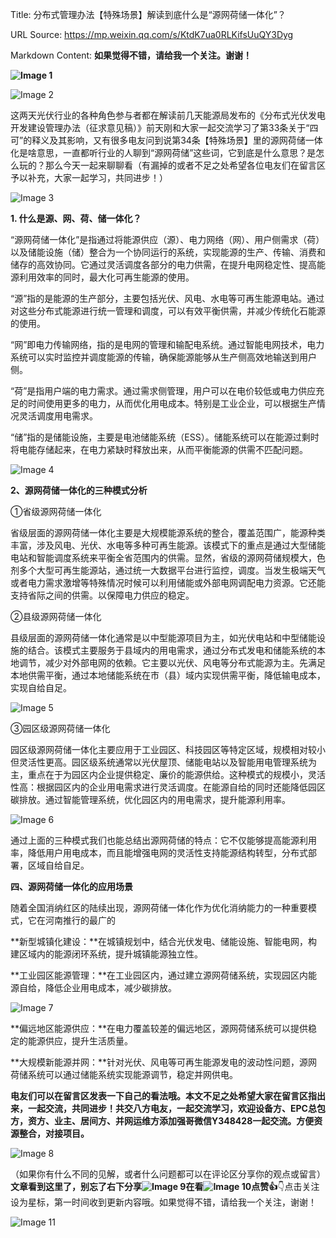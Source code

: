 Title: 分布式管理办法【特殊场景】解读到底什么是“源网荷储一体化”？

URL Source: https://mp.weixin.qq.com/s/KtdK7ua0RLKifsUuQY3Dyg

Markdown Content:
**如果觉得不错，请给我一个关注。谢谢！**

**![Image 1](https://mmbiz.qpic.cn/sz_mmbiz_png/xfibeKTjiaZcWczicIQKoEEqGXfe1GyibSOBkWDKH5zKPicEUVCiaN97TZYMTa4xDKEPHR8JiaxdN29UEicNaVwDNqcr8Q/640?wx_fmt=other&from=appmsg&wxfrom=5&wx_lazy=1&wx_co=1&tp=webp)**

![Image 2](https://mmbiz.qpic.cn/mmbiz_png/oMlX8Lll9Jiar265D1A9aR8Lia5MZC5TVzruQiaFEhfLAU121iaFzS43DhEoSdKYpmaWe6O4J9pTCJHiakz6nXa1yTw/640?wxfrom=5&wx_lazy=1&wx_co=1&wx_fmt=other&tp=webp)

这两天光伏行业的各种角色参与者都在解读前几天能源局发布的《分布式光伏发电开发建设管理办法（征求意见稿）》前天刚和大家一起交流学习了第33条关于“四可”的释义及其影响，又有很多电友问到说第34条【特殊场景】里的源网荷储一体化是啥意思，一直都听行业的人聊到“源网荷储”这些词，它到底是什么意思？是怎么玩的？那么今天一起来聊聊看（有漏掉的或者不足之处希望各位电友们在留言区予以补充，大家一起学习，共同进步！）

![Image 3](https://mmbiz.qpic.cn/sz_mmbiz_png/xfibeKTjiaZcWRbYnteCqRveIGYhqfpLLa3QUrabs5Tf5Bicdia3w5xIgV8X4S9icE1ic9qNJxPReZhXW5DcjWTTdiaUw/640?wx_fmt=png&from=appmsg)

**1\. 什么是源、网、荷、储一体化？**

“源网荷储一体化”是指通过将能源供应（源）、电力网络（网）、用户侧需求（荷）以及储能设施（储）整合为一个协同运行的系统，实现能源的生产、传输、消费和储存的高效协同。它通过灵活调度各部分的电力供需，在提升电网稳定性、提高能源利用效率的同时，最大化可再生能源的使用。

“源”指的是能源的生产部分，主要包括光伏、风电、水电等可再生能源电站。通过对这些分布式能源进行统一管理和调度，可以有效平衡供需，并减少传统化石能源的使用。

“网”即电力传输网络，指的是电网的管理和输配电系统。通过智能电网技术，电力系统可以实时监控并调度能源的传输，确保能源能够从生产侧高效地输送到用户侧。

“荷”是指用户端的电力需求。通过需求侧管理，用户可以在电价较低或电力供应充足的时间使用更多的电力，从而优化用电成本。特别是工业企业，可以根据生产情况灵活调度用电需求。

“储”指的是储能设施，主要是电池储能系统（ESS）。储能系统可以在能源过剩时将电能存储起来，在电力紧缺时释放出来，从而平衡能源的供需不匹配问题。

![Image 4](https://mmbiz.qpic.cn/sz_mmbiz_png/xfibeKTjiaZcWRbYnteCqRveIGYhqfpLLaI2yjvibPTJD4E5fcl6LUGOyvv2VeQK6e661KHTCV9mNb98Q274u0YYQ/640?wx_fmt=png&from=appmsg)

**2、源网荷储一体化的三种模式分析**

①省级源网荷储一体化

省级层面的源网荷储一体化主要是大规模能源系统的整合，覆盖范围广，能源种类丰富，涉及风电、光伏、水电等多种可再生能源。该模式下的重点是通过大型储能电站和智能调度系统来平衡全省范围内的供需。显然，省级的源网荷储规模大，色剂多个大型可再生能源站，通过统一大数据平台进行监控，调度。当发生极端天气或者电力需求激增等特殊情况时候可以利用储能或外部电网调配电力资源。它还能支持省际之间的供需。以保障电力供应的稳定。

②县级源网荷储一体化

县级层面的源网荷储一体化通常是以中型能源项目为主，如光伏电站和中型储能设施的结合。该模式主要服务于县域内的用电需求，通过分布式发电和储能系统的本地调节，减少对外部电网的依赖。它主要以光伏、风电等分布式能源为主。先满足本地供需平衡，通过本地储能系统在市（县）域内实现供需平衡，降低输电成本，实现自给自足。

![Image 5](https://mmbiz.qpic.cn/sz_mmbiz_png/xfibeKTjiaZcWRbYnteCqRveIGYhqfpLLapQeXmI6auRAo5IVVjtrFz4RibBdK6g2mFmCjt03icuLOaf64BwYXUqOg/640?wx_fmt=png&from=appmsg)

③园区级源网荷储一体化

园区级源网荷储一体化主要应用于工业园区、科技园区等特定区域，规模相对较小但灵活性更高。园区级系统通常以光伏屋顶、储能电站以及智能用电管理系统为主，重点在于为园区内企业提供稳定、廉价的能源供给。这种模式的规模小，灵活性高：根据园区内的企业用电需求进行灵活调度。在能源自给的同时还能降低园区碳排放。通过智能管理系统，优化园区内的用电需求，提升能源利用率。

![Image 6](https://mmbiz.qpic.cn/sz_mmbiz_png/xfibeKTjiaZcWRbYnteCqRveIGYhqfpLLaWDIcUXODdzqUq7zzZ5Z2MRVqrh5FaOtrqibx5us6B8bicfTu2aTmf43g/640?wx_fmt=png&from=appmsg)

通过上面的三种模式我们也能总结出源网荷储的特点：它不仅能够提高能源利用率，降低用户用电成本，而且能增强电网的灵活性支持能源结构转型，分布式部署，区域自给自足。

**四、源网荷储一体化的应用场景**

随着全国消纳红区的陆续出现，源网荷储一体化作为优化消纳能力的一种重要模式，它在河南推行的最广的

**新型城镇化建设：**在城镇规划中，结合光伏发电、储能设施、智能电网，构建区域内的能源闭环系统，提升城镇能源独立性。

**工业园区能源管理：**在工业园区内，通过建立源网荷储系统，实现园区内能源自给，降低企业用电成本，减少碳排放。

![Image 7](https://mmbiz.qpic.cn/sz_mmbiz_png/xfibeKTjiaZcWRbYnteCqRveIGYhqfpLLaUyRQ7jJorqXRLVDKBjDvrAxWZTNvicPFibIfMoIT1BmOpjbUSecekzhQ/640?wx_fmt=png&from=appmsg)

**偏远地区能源供应：**在电力覆盖较差的偏远地区，源网荷储系统可以提供稳定的能源供应，提升生活质量。

**大规模新能源并网：**针对光伏、风电等可再生能源发电的波动性问题，源网荷储系统可以通过储能系统实现能源调节，稳定并网供电。

**电友们可以在留言区发表一下自己的看法哦。本文不足之处希望大家在留言区指出来，一起交流，共同进步！共交八方电友，一起交流学习，欢迎设备方、EPC总包方，资方、业主、居间方、并网运维方添加强哥微信Y348428一起交流。方便资源整合，对接项目。**

![Image 8](https://mmbiz.qpic.cn/sz_mmbiz_jpg/xfibeKTjiaZcWo5dgMhF9jAy34Yf6ILLtgLN7JNagWRDDpYEmKuMOOMtk51Q2qTz01vQuLdSI24wtmdxqSic5SNsQ/640?wx_fmt=other&from=appmsg&wxfrom=5&wx_lazy=1&wx_co=1&tp=webp)

（如果你有什么不同的见解，或者什么问题都可以在评论区分享你的观点或留言）**文章看到这里了，别忘了右下****分享****![Image 9](https://mmbiz.qpic.cn/mmbiz_gif/EBb5pGJYmrwvzSw6MKN9icicEkictGhmLpbzY9w5nGwogdtO4rouzuoDXxukc8VuWIfomnpuvFpNygiaW2Ad3EtibKQ/640?wx_fmt=gif&wx_lazy=1&wxfrom=5&tp=webp)****在看****![Image 10](https://mmbiz.qpic.cn/mmbiz_gif/EBb5pGJYmrwvzSw6MKN9icicEkictGhmLpbzY9w5nGwogdtO4rouzuoDXxukc8VuWIfomnpuvFpNygiaW2Ad3EtibKQ/640?wx_fmt=gif&wx_lazy=1&wxfrom=5&tp=webp)****点赞****👍**👇点击关注 设为星标，第一时间收到更新内容哦。如果觉得不错，请给我一个关注，谢谢！

![Image 11](https://mmbiz.qpic.cn/sz_mmbiz_png/xfibeKTjiaZcWczicIQKoEEqGXfe1GyibSOBgdy7YkPcw4VH3m8l6iaAyV5JW7n34phbahox6pcTzQQWhW20vTicMrXA/640?wx_fmt=other&from=appmsg&wxfrom=5&wx_lazy=1&wx_co=1&tp=webp)
